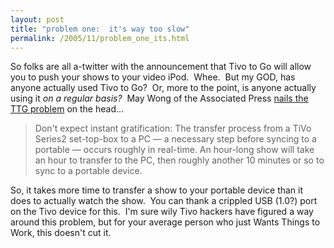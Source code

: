 ```yaml
---
layout: post
title: "problem one:  it's way too slow"
permalink: /2005/11/problem_one_its.html
---
```


<p>So folks are all a-twitter with the announcement that Tivo to Go will allow you to push your shows to your video iPod.&nbsp; Whee.&nbsp; But my GOD, has anyone actually used Tivo to Go?&nbsp; Or, more to the point, is anyone actually using it <em>on a regular basis?</em>&nbsp; May Wong of the Associated Press <a href="http://news.yahoo.com/s/ap/20051121/ap_on_hi_te/tivotogo_expands;_ylt=AjU6qA.dgtYzfnFtkjTTadqs0NUE;_ylu=X3oDMTA3cjE0b2MwBHNlYwM3Mzg-">nails the TTG problem</a> on the head...</p><blockquote><p>Don't expect instant gratification: The transfer process from a TiVo
Series2 set-top-box to a PC — a necessary step before syncing to a
portable — occurs roughly in real-time. An hour-long show will take an
hour to transfer to the PC, then roughly another 10 minutes or so to
sync to a portable device.</p></blockquote><p>So, it takes more time to transfer a show to your portable device than it does to actually watch the show.&nbsp; You can thank a crippled USB (1.0?) port on the Tivo device for this.&nbsp; I'm sure wily Tivo hackers have figured a way around this problem, but for your average person who just Wants Things to Work, this doesn't cut it.</p>


